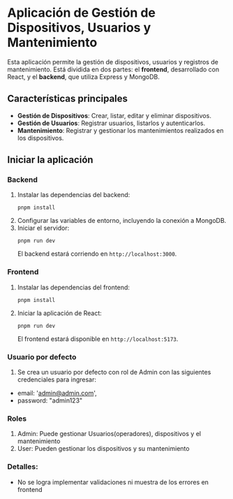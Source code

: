 # Aplicación de Gestión de Dispositivos, Usuarios y Mantenimiento

Esta aplicación permite la gestión de dispositivos, usuarios y registros de mantenimiento. Está dividida en dos partes: el **frontend**, desarrollado con React, y el **backend**, que utiliza Express y MongoDB.

## Características principales
- **Gestión de Dispositivos**: Crear, listar, editar y eliminar dispositivos.
- **Gestión de Usuarios**: Registrar usuarios, listarlos y autenticarlos.
- **Mantenimiento**: Registrar y gestionar los mantenimientos realizados en los dispositivos.

## Iniciar la aplicación

### Backend
1. Instalar las dependencias del backend:
   ```
   pnpm install
   ```
2. Configurar las variables de entorno, incluyendo la conexión a MongoDB.
3. Iniciar el servidor:
   ```
   pnpm run dev
   ```
   El backend estará corriendo en `http://localhost:3000`.

### Frontend
1. Instalar las dependencias del frontend:
   ```
   pnpm install
   ```
2. Iniciar la aplicación de React:
   ```
   pnpm run dev
   ```
   El frontend estará disponible en `http://localhost:5173`.

### Usuario por defecto

1. Se crea un usuario por defecto con rol de Admin con las siguientes credenciales para ingresar:
* email: 'admin@admin.com',
* password: "admin123"

### Roles

1. Admin: Puede gestionar Usuarios(operadores), dispositivos y el mantenimiento
2. User: Pueden gestionar los dispositivos y su mantenimiento

### Detalles:

* No se logra implementar validaciones ni muestra de los errores en frontend